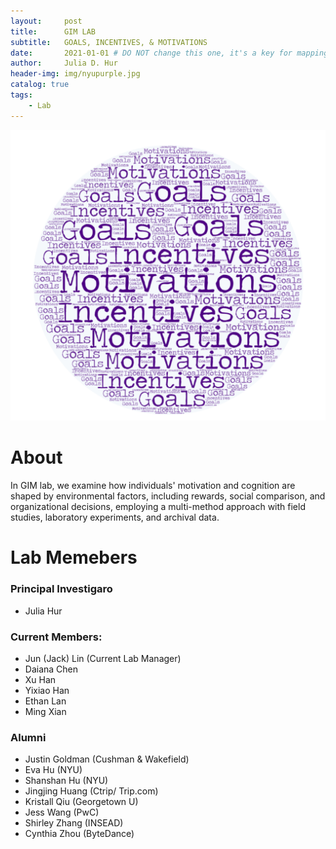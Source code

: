 ```yaml
---
layout:     post
title:      GIM LAB
subtitle:   GOALS, INCENTIVES, & MOTIVATIONS
date:       2021-01-01 # DO NOT change this one, it's a key for mapping
author:     Julia D. Hur
header-img: img/nyupurple.jpg
catalog: true
tags:
    - Lab
---
```


![GIM CLOUD](/img/gim_cloud.jpg)
# About
In GIM lab, we examine how individuals' motivation and cognition are shaped by environmental factors, including rewards, social comparison, and organizational decisions, employing a multi-method approach with field studies, laboratory experiments, and archival data.

# Lab Memebers

### Principal Investigaro
* Julia Hur

### Current Members:
* Jun (Jack) Lin (Current Lab Manager)
* Daiana Chen
* Xu Han
* Yixiao Han
* Ethan Lan
* Ming Xian

### Alumni
* Justin Goldman (Cushman & Wakefield)
* Eva Hu (NYU)
* Shanshan Hu (NYU)
* Jingjing Huang (Ctrip/ Trip.com)
* Kristall Qiu (Georgetown U)
* Jess Wang (PwC)
* Shirley Zhang (INSEAD)
* Cynthia Zhou (ByteDance)


